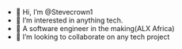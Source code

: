 - 👋 Hi, I’m @Stevecrown1
- 👀 I’m interested in anything tech.
- 🌱 A software engineer in the making(ALX Africa)
- 💞️ I’m looking to collaborate on any tech project



